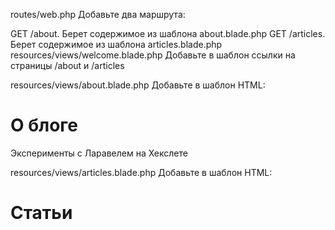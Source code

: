 routes/web.php
Добавьте два маршрута:

GET /about. Берет содержимое из шаблона about.blade.php
GET /articles. Берет содержимое из шаблона articles.blade.php
resources/views/welcome.blade.php
Добавьте в шаблон ссылки на страницы /about и /articles

resources/views/about.blade.php
Добавьте в шаблон HTML:

<h1>О блоге</h1>
<p>Эксперименты с Ларавелем на Хекслете</p>
resources/views/articles.blade.php
Добавьте в шаблон HTML:

<h1>Статьи</h1>